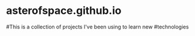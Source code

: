 # asterofspace.github.io
#This is a collection of projects I've been using to learn new #technologies